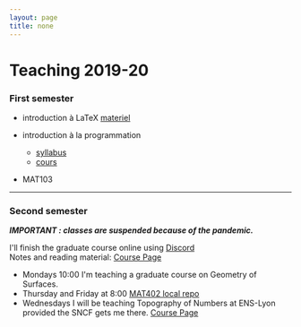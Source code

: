 ```yaml
---
layout: page
title: none
---
```


# Teaching 2019-20


### First semester


- introduction à LaTeX [materiel](./LATEX/)
- introduction à la programmation 
  - [syllabus](./syllabus.md)
  - [cours](./PROG/index.md)

- MAT103



---
 
### Second semester

***IMPORTANT : classes are suspended because of the pandemic.***

I'll finish the graduate course online using 
[Discord](https://discord.gg/gQjp36) <br>
Notes and reading material:
<a href="https://macbuse.github.io/M2R_2019/"> Course Page </a>

- Mondays 10:00 I'm teaching a graduate course on Geometry of Surfaces.
- Thursday and Friday at 8:00 <a href="./MAT402">MAT402 local repo</a>
- Wednesdays I will be teaching Topography of Numbers at ENS-Lyon
provided the SNCF gets me there.  [Course Page](https://macbuse.github.io/GPE_ENS/)


